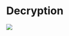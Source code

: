 # Decryption

![](https://1734807472-files.gitbook.io/~/files/v0/b/gitbook-x-prod.appspot.com/o/spaces%2FpZcqM4Fiw6bW4Zvc28S3%2Fuploads%2FyAHxPEmk21WmJZwUFdPq%2FEXISTING%20ZELF%20NAME%20-%20OFFLINE.jpg?alt=media&#x26;token=d3e8446b-8de1-4379-aa37-ffd737bb81a0)
